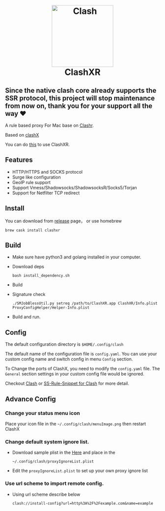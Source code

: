 <h1 align="center">
  <img src="https://github.com/Dreamacro/clash/raw/master/docs/logo.png" alt="Clash" width="200">
  <br>
  ClashXR
  <br>
</h1>

## Since the native clash core already supports the SSR protocol, this project will stop maintenance from now on, thank you for your support all the way ❤️

A rule based proxy For Mac base on [Clashr](https://github.com/paradiseduo/clashr).

Based on [clashX](https://github.com/yichengchen/clashX)

You can do [this](https://github.com/paradiseduo/subweb) to use ClashXR.


## Features

- HTTP/HTTPS and SOCKS protocol
- Surge like configuration
- GeoIP rule support
- Support Vmess/Shadowsocks/ShadowsocksR/Socks5/Torjan
- Support for Netfilter TCP redirect

## Install

You can download from [release](https://github.com/paradiseduo/ClashXR/releases) page， or use homebrew
```
brew cask install clashxr
```

## Build
- Make sure have python3 and golang installed in your computer.

- Download deps
  ```
  bash install_dependency.sh
  ```
- Build
  
- Signature check
  ```shell 
  ./SMJobBlessUtil.py setreq /path/to/ClashXR.app ClashXR/Info.plist ProxyConfigHelper/Helper-Info.plist
  ```

- Build and run.

## Config


The default configuration directory is `$HOME/.config/clash`

The default name of the configuration file is `config.yaml`. You can use your custom config name and switch config in menu `Config` section.

To Change the ports of ClashX, you need to modify the `config.yaml` file. The `General` section settings in your custom config file would be ignored.

Checkout [Clash](https://github.com/Dreamacro/clash) or [SS-Rule-Snippet for Clash](https://github.com/Hackl0us/SS-Rule-Snippet/blob/master/LAZY_RULES/clash.yaml) for more detail.

## Advance Config
### Change your status menu icon

  Place your icon file in the `~/.config/clash/menuImage.png`  then restart ClashX

### Change default system ignore list.

- Download sample plist in the [Here](proxyIgnoreList.plist) and place in the

  ```
  ~/.config/clash/proxyIgnoreList.plist
  ```

- Edit the `proxyIgnoreList.plist` to set up your own proxy ignore list

### Use url scheme to import remote config.

- Using url scheme describe below

  ```
  clash://install-config?url=http%3A%2F%2Fexample.com&name=example
  ```



